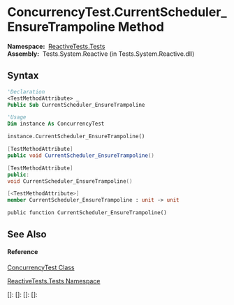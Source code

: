 # ConcurrencyTest.CurrentScheduler\_EnsureTrampoline Method

**Namespace:**  [ReactiveTests.Tests](ReactiveTests.Tests\ReactiveTests.Tests.md)  
**Assembly:**  Tests.System.Reactive (in Tests.System.Reactive.dll)

## Syntax

```vb
'Declaration
<TestMethodAttribute> _
Public Sub CurrentScheduler_EnsureTrampoline
```

```vb
'Usage
Dim instance As ConcurrencyTest

instance.CurrentScheduler_EnsureTrampoline()
```

```csharp
[TestMethodAttribute]
public void CurrentScheduler_EnsureTrampoline()
```

```c++
[TestMethodAttribute]
public:
void CurrentScheduler_EnsureTrampoline()
```

```fsharp
[<TestMethodAttribute>]
member CurrentScheduler_EnsureTrampoline : unit -> unit 
```

```jscript
public function CurrentScheduler_EnsureTrampoline()
```

## See Also

#### Reference

[ConcurrencyTest Class](ConcurrencyTest\ConcurrencyTest.md)

[ReactiveTests.Tests Namespace](ReactiveTests.Tests\ReactiveTests.Tests.md)

[]: 
[]: 
[]: 
[]: 